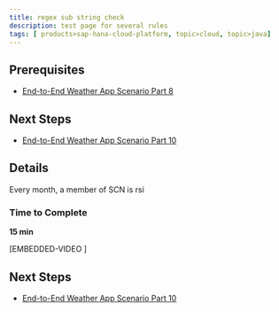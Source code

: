 ```yaml
---
title: regex sub string check
description: test page for several rules 
tags: [ products>sap-hana-cloud-platform, topic>cloud, topic>java]
---
```


## Prerequisites  
 - [End-to-End Weather App Scenario Part 8](http://go.sap.com/developer/tutorials/hcp-java-weatherapp-part8vbv454.html5645)

## Next Steps
 - [End-to-End Weather App Scenario Part 10](http://go.sap.com/developer/tutorials/hcp-java-weatherapp-part10.html)

## Details
Every month, a member of SCN is rsi

### Time to Complete
**15 min**

[EMBEDDED-VIDEO [](/sapcom/multimedia/2016/09/dcb1153a-877c-0010-82c7-eda71af511fa.mp4)]


## Next Steps
 - [End-to-End Weather App Scenario Part 10](http://go.sap.com/developer/tutorials/hcp-java-weatherapp-part10.html)
